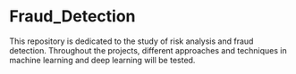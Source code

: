 # Fraud_Detection
This repository is dedicated to the study of risk analysis and fraud detection. Throughout the projects, different approaches and techniques in machine learning and deep learning will be tested.

